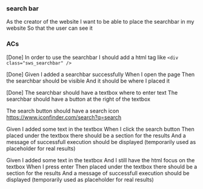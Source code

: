 ### search bar
As the creator of the website
I want to be able to place the searchbar in my website
So that the user can see it

### ACs
[Done]
In order to use the searchbar I should add a html tag like `<div class="sws_searchbar" />`

[Done]
Given I added a searchbar successfully
When I open the page
Then the searchbar should be visible
And it should be where I placed it

[Done]
The searchbar should have a textbox where to enter text
The searchbar should have a button at the right of the textbox

The search button should have a search icon
    https://www.iconfinder.com/search?q=search

Given I added some text in the textbox
When I click the search button
Then placed under the textbox there should be a section for the results
And a message of successfull execution should be displayed (temporarily used as placeholder for real results)

Given I added some text in the textbox
And I still have the html focus on the textbox
When I press enter
Then placed under the textbox there should be a section for the results
And a message of successfull execution should be displayed (temporarily used as placeholder for real results)